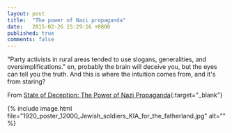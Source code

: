 ```yaml
---
layout: post
title:  "The power of Nazi propaganda"
date:   2015-02-26 15:29:16 +0800
published: true
comments: false
---
```

"Party activists in rural areas tended to use slogans, generalities, and oversimplifications." en, probably the brain will deceive you, but the eyes can tell you the truth. And this is where the intuition comes from, and it's from staring?

From [State of Deception: The Power of Nazi Propaganda](http://www.ushmm.org/information/exhibitions/traveling-exhibitions/state-of-deception){:target="_blank"}

{% include image.html file="1920_poster_12000_Jewish_soldiers_KIA_for_the_fatherland.jpg" alt="" %}
